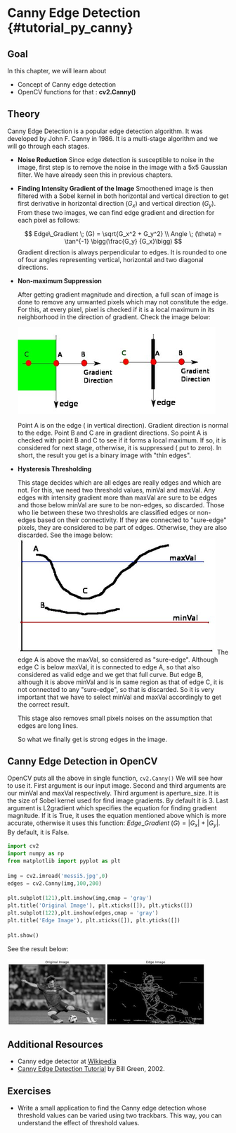 # Canny Edge Detection {#tutorial_py_canny}

## Goal

In this chapter, we will learn about

-   Concept of Canny edge detection
-   OpenCV functions for that : **cv2.Canny()**

## Theory

Canny Edge Detection is a popular edge detection algorithm. It was developed by John F. Canny in 1986. It is a multi-stage algorithm and we will go through each stages.

- **Noise Reduction**
  Since edge detection is susceptible to noise in the image, first step is to remove the noise in the image with a 5x5 Gaussian filter. We have already seen this in previous chapters.

- **Finding Intensity Gradient of the Image**
  Smoothened image is then filtered with a Sobel kernel in both horizontal and vertical direction to get first derivative in horizontal direction ($G_x$) and vertical direction ($G_y$). From these two images, we can find edge gradient and direction for each pixel as follows:

  $$
  Edge\_Gradient \; (G) = \sqrt{G_x^2 + G_y^2} \\
  Angle \; (\theta) = \tan^{-1} \bigg(\frac{G_y}  {G_x}\bigg)
  $$
  Gradient direction is always perpendicular to edges. It is rounded to one of four angles representing vertical, horizontal and two diagonal directions.

- **Non-maximum Suppression**

  After getting gradient magnitude and direction, a full scan of image is done to remove any unwanted pixels which may not constitute the edge. For this, at every pixel, pixel is checked if it is a local maximum in its neighborhood in the direction of gradient. Check the image below:

  ![image](images/nms.jpg)

  Point A is on the edge ( in vertical direction). Gradient direction is normal to the edge. Point B and C are in gradient directions. So point A is checked with point B and C to see if it forms a local maximum. If so, it is considered for next stage, otherwise, it is suppressed ( put to zero).
  In short, the result you get is a binary image with "thin edges".

- **Hysteresis Thresholding**

  This stage decides which are all edges are really edges and which are not. For this, we need two threshold values, minVal and maxVal. Any edges with intensity gradient more than maxVal are sure to be edges and those below minVal are sure to be non-edges, so discarded. Those who lie between these two thresholds are classified edges or non-edges based on their connectivity. If they are connected to "sure-edge" pixels, they are considered to be part of edges. Otherwise, they are also discarded.
  See the image below:
  ![image](images/hysteresis.jpg)
  The edge A is above the maxVal, so considered as "sure-edge". Although edge C is below maxVal, it is connected to edge A, so that also considered as valid edge and we get that full curve. But edge B, although it is above minVal and is in same region as that of edge C, it is not connected to any "sure-edge", so that is discarded. So it is very important that we have to select minVal and maxVal accordingly to get the correct result.

  This stage also removes small pixels noises on the assumption that edges are long lines.

  So what we finally get is strong edges in the image.

## Canny Edge Detection in OpenCV

OpenCV puts all the above in single function, `cv2.Canny()` We will see how to use it. First argument is our input image. Second and third arguments are our minVal and maxVal respectively.
Third argument is aperture_size. It is the size of Sobel kernel used for find image gradients. By default it is 3. Last argument is L2gradient which specifies the equation for finding gradient magnitude. If it is True, it uses the equation mentioned above which is more accurate, otherwise it
uses this function: $Edge\_Gradient \; (G) = |G_x| + |G_y|$. By default, it is False.
```python
import cv2
import numpy as np
from matplotlib import pyplot as plt

img = cv2.imread('messi5.jpg',0)
edges = cv2.Canny(img,100,200)

plt.subplot(121),plt.imshow(img,cmap = 'gray')
plt.title('Original Image'), plt.xticks([]), plt.yticks([])
plt.subplot(122),plt.imshow(edges,cmap = 'gray')
plt.title('Edge Image'), plt.xticks([]), plt.yticks([])

plt.show()
```
See the result below:

![image](images/canny1.jpg)

## Additional Resources

- Canny edge detector at [Wikipedia](http://en.wikipedia.org/wiki/Canny_edge_detector)
- [Canny Edge Detection Tutorial](http://dasl.mem.drexel.edu/alumni/bGreen/www.pages.drexel.edu/_weg22/can_tut.html) by Bill Green, 2002.

## Exercises

- Write a small application to find the Canny edge detection whose threshold values can be varied using two trackbars. This way, you can understand the effect of threshold values.
